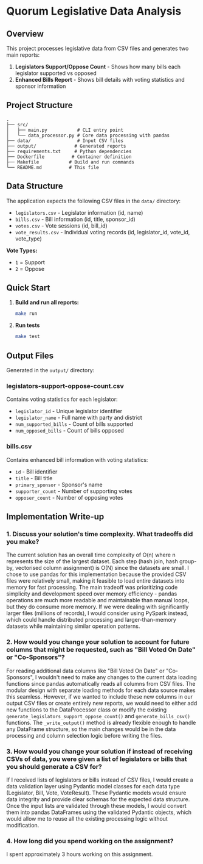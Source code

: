 # Quorum Legislative Data Analysis


## Overview

This project processes legislative data from CSV files and generates two main reports:
1. **Legislators Support/Oppose Count** - Shows how many bills each legislator supported vs opposed
2. **Enhanced Bills Report** - Shows bill details with voting statistics and sponsor information

## Project Structure

```
.
├── src/
│   ├── main.py           # CLI entry point
│   └── data_processor.py # Core data processing with pandas
├── data/                 # Input CSV files
├── output/              # Generated reports
├── requirements.txt     # Python dependencies
├── Dockerfile          # Container definition
├── Makefile           # Build and run commands
└── README.md          # This file
```

## Data Structure

The application expects the following CSV files in the `data/` directory:
- `legislators.csv` - Legislator information (id, name)
- `bills.csv` - Bill information (id, title, sponsor_id)
- `votes.csv` - Vote sessions (id, bill_id)
- `vote_results.csv` - Individual voting records (id, legislator_id, vote_id, vote_type)

**Vote Types:**
- `1` = Support
- `2` = Oppose

## Quick Start

1. **Build and run all reports:**
   ```bash
   make run
   ```

2. **Run tests**
   ```bash
   make test
   ```

## Output Files

Generated in the `output/` directory:

### legislators-support-oppose-count.csv
Contains voting statistics for each legislator:
- `legislator_id` - Unique legislator identifier
- `legislator_name` - Full name with party and district
- `num_supported_bills` - Count of bills supported
- `num_opposed_bills` - Count of bills opposed

### bills.csv
Contains enhanced bill information with voting statistics:
- `id` - Bill identifier
- `title` - Bill title
- `primary_sponsor` - Sponsor's name
- `supporter_count` - Number of supporting votes
- `opposer_count` - Number of opposing votes


## Implementation Write-up

### 1. Discuss your solution's time complexity. What tradeoffs did you make?

The current solution has an overall time complexity of O(n) where n represents the size of the largest dataset. Each step (hash join, hash group-by, vectorised column assignment) is O(N) since the datasets are small.
I chose to use pandas for this implementation because the provided CSV files were relatively small, making it feasible to load entire datasets into memory for fast processing. The main tradeoff was prioritizing code simplicity and development speed over memory efficiency - pandas operations are much more readable and maintainable than manual loops, but they do consume more memory. If we were dealing with significantly larger files (millions of records), I would consider using PySpark instead, which could handle distributed processing and larger-than-memory datasets while maintaining similar operation patterns.

### 2. How would you change your solution to account for future columns that might be requested, such as "Bill Voted On Date" or "Co-Sponsors"?

For reading additional data columns like "Bill Voted On Date" or "Co-Sponsors", I wouldn't need to make any changes to the current data loading functions since pandas automatically reads all columns from CSV files. The modular design with separate loading methods for each data source makes this seamless. However, if we wanted to include these new columns in our output CSV files or create entirely new reports, we would need to either add new functions to the DataProcessor class or modify the existing `generate_legislators_support_oppose_count()` and `generate_bills_csv()` functions. The `_write_output()` method is already flexible enough to handle any DataFrame structure, so the main changes would be in the data processing and column selection logic before writing the files.

### 3. How would you change your solution if instead of receiving CSVs of data, you were given a list of legislators or bills that you should generate a CSV for?

If I received lists of legislators or bills instead of CSV files, I would create a data validation layer using Pydantic model classes for each data type (Legislator, Bill, Vote, VoteResult). These Pydantic models would ensure data integrity and provide clear schemas for the expected data structure. Once the input lists are validated through these models, I would convert them into pandas DataFrames using the validated Pydantic objects, which would allow me to reuse all the existing processing logic without modification.

### 4. How long did you spend working on the assignment?

I spent approximately 3 hours working on this assignment.
